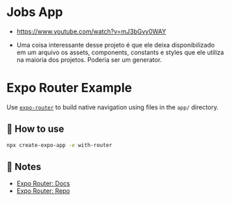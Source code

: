 # Jobs App

- https://www.youtube.com/watch?v=mJ3bGvy0WAY

- Uma coisa interessante desse projeto é que ele deixa disponibilizado em um arquivo os assets, components, constants e styles que ele utiliza na maioria dos projetos. Poderia ser um generator.

# Expo Router Example

Use [`expo-router`](https://expo.github.io/router) to build native navigation using files in the `app/` directory.

## 🚀 How to use

```sh
npx create-expo-app -e with-router
```

## 📝 Notes

- [Expo Router: Docs](https://expo.github.io/router)
- [Expo Router: Repo](https://github.com/expo/router)
